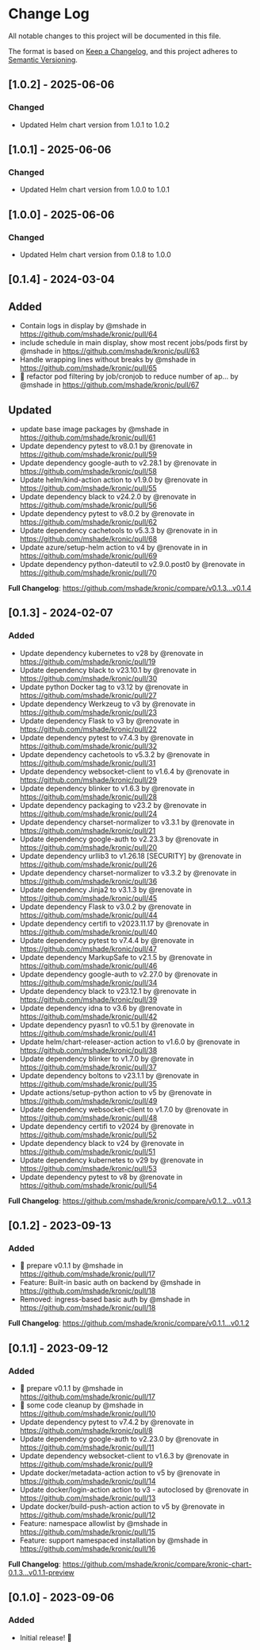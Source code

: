 # Change Log

All notable changes to this project will be documented in this file.

The format is based on [Keep a Changelog](https://keepachangelog.com/en/1.1.0/),
and this project adheres to [Semantic Versioning](https://semver.org/spec/v2.0.0.html).

## [1.0.2] - 2025-06-06

### Changed
- Updated Helm chart version from 1.0.1 to 1.0.2

## [1.0.1] - 2025-06-06

### Changed
- Updated Helm chart version from 1.0.0 to 1.0.1

## [1.0.0] - 2025-06-06

### Changed
- Updated Helm chart version from 0.1.8 to 1.0.0

## [0.1.4] - 2024-03-04

## Added

* Contain logs in display by @mshade in https://github.com/mshade/kronic/pull/64
* include schedule in main display, show most recent jobs/pods first by @mshade in https://github.com/mshade/kronic/pull/63
* Handle wrapping lines without breaks by @mshade in https://github.com/mshade/kronic/pull/65
* :rocket: refactor pod filtering by job/cronjob to reduce number of ap… by @mshade in https://github.com/mshade/kronic/pull/67


## Updated

* update base image packages by @mshade in https://github.com/mshade/kronic/pull/61
* Update dependency pytest to v8.0.1 by @renovate in https://github.com/mshade/kronic/pull/59
* Update dependency google-auth to v2.28.1 by @renovate in https://github.com/mshade/kronic/pull/58
* Update helm/kind-action action to v1.9.0 by @renovate in https://github.com/mshade/kronic/pull/55
* Update dependency black to v24.2.0 by @renovate in https://github.com/mshade/kronic/pull/56
* Update dependency pytest to v8.0.2 by @renovate in https://github.com/mshade/kronic/pull/62
* Update dependency cachetools to v5.3.3 by @renovate in in https://github.com/mshade/kronic/pull/68
* Update azure/setup-helm action to v4 by @renovate in in https://github.com/mshade/kronic/pull/69
* Update dependency python-dateutil to v2.9.0.post0 by @renovate in https://github.com/mshade/kronic/pull/70

**Full Changelog**: https://github.com/mshade/kronic/compare/v0.1.3...v0.1.4


## [0.1.3] - 2024-02-07

### Added

* Update dependency kubernetes to v28 by @renovate in https://github.com/mshade/kronic/pull/19
* Update dependency black to v23.10.1 by @renovate in https://github.com/mshade/kronic/pull/30
* Update python Docker tag to v3.12 by @renovate in https://github.com/mshade/kronic/pull/27
* Update dependency Werkzeug to v3 by @renovate in https://github.com/mshade/kronic/pull/23
* Update dependency Flask to v3 by @renovate in https://github.com/mshade/kronic/pull/22
* Update dependency pytest to v7.4.3 by @renovate in https://github.com/mshade/kronic/pull/32
* Update dependency cachetools to v5.3.2 by @renovate in https://github.com/mshade/kronic/pull/31
* Update dependency websocket-client to v1.6.4 by @renovate in https://github.com/mshade/kronic/pull/29
* Update dependency blinker to v1.6.3 by @renovate in https://github.com/mshade/kronic/pull/28
* Update dependency packaging to v23.2 by @renovate in https://github.com/mshade/kronic/pull/24
* Update dependency charset-normalizer to v3.3.1 by @renovate in https://github.com/mshade/kronic/pull/21
* Update dependency google-auth to v2.23.3 by @renovate in https://github.com/mshade/kronic/pull/20
* Update dependency urllib3 to v1.26.18 [SECURITY] by @renovate in https://github.com/mshade/kronic/pull/26
* Update dependency charset-normalizer to v3.3.2 by @renovate in https://github.com/mshade/kronic/pull/36
* Update dependency Jinja2 to v3.1.3 by @renovate in https://github.com/mshade/kronic/pull/45
* Update dependency Flask to v3.0.2 by @renovate in https://github.com/mshade/kronic/pull/44
* Update dependency certifi to v2023.11.17 by @renovate in https://github.com/mshade/kronic/pull/40
* Update dependency pytest to v7.4.4 by @renovate in https://github.com/mshade/kronic/pull/47
* Update dependency MarkupSafe to v2.1.5 by @renovate in https://github.com/mshade/kronic/pull/46
* Update dependency google-auth to v2.27.0 by @renovate in https://github.com/mshade/kronic/pull/34
* Update dependency black to v23.12.1 by @renovate in https://github.com/mshade/kronic/pull/39
* Update dependency idna to v3.6 by @renovate in https://github.com/mshade/kronic/pull/42
* Update dependency pyasn1 to v0.5.1 by @renovate in https://github.com/mshade/kronic/pull/41
* Update helm/chart-releaser-action action to v1.6.0 by @renovate in https://github.com/mshade/kronic/pull/38
* Update dependency blinker to v1.7.0 by @renovate in https://github.com/mshade/kronic/pull/37
* Update dependency boltons to v23.1.1 by @renovate in https://github.com/mshade/kronic/pull/35
* Update actions/setup-python action to v5 by @renovate in https://github.com/mshade/kronic/pull/49
* Update dependency websocket-client to v1.7.0 by @renovate in https://github.com/mshade/kronic/pull/48
* Update dependency certifi to v2024 by @renovate in https://github.com/mshade/kronic/pull/52
* Update dependency black to v24 by @renovate in https://github.com/mshade/kronic/pull/51
* Update dependency kubernetes to v29 by @renovate in https://github.com/mshade/kronic/pull/53
* Update dependency pytest to v8 by @renovate in https://github.com/mshade/kronic/pull/54

**Full Changelog**: https://github.com/mshade/kronic/compare/v0.1.2...v0.1.3


## [0.1.2] - 2023-09-13

### Added

* :rocket: prepare v0.1.1 by @mshade in https://github.com/mshade/kronic/pull/17
* Feature: Built-in basic auth on backend by @mshade in https://github.com/mshade/kronic/pull/18
* Removed: ingress-based basic auth by @mshade in https://github.com/mshade/kronic/pull/18


**Full Changelog**: https://github.com/mshade/kronic/compare/v0.1.1...v0.1.2

## [0.1.1] - 2023-09-12

### Added

* :rocket: prepare v0.1.1 by @mshade in https://github.com/mshade/kronic/pull/17
* :art: some code cleanup by @mshade in https://github.com/mshade/kronic/pull/10
* Update dependency pytest to v7.4.2 by @renovate in https://github.com/mshade/kronic/pull/8
* Update dependency google-auth to v2.23.0 by @renovate in https://github.com/mshade/kronic/pull/11
* Update dependency websocket-client to v1.6.3 by @renovate in https://github.com/mshade/kronic/pull/9
* Update docker/metadata-action action to v5 by @renovate in https://github.com/mshade/kronic/pull/14
* Update docker/login-action action to v3 - autoclosed by @renovate in https://github.com/mshade/kronic/pull/13
* Update docker/build-push-action action to v5 by @renovate in https://github.com/mshade/kronic/pull/12
* Feature: namespace allowlist by @mshade in https://github.com/mshade/kronic/pull/15
* Feature: support namespaced installation by @mshade in https://github.com/mshade/kronic/pull/16


**Full Changelog**: https://github.com/mshade/kronic/compare/kronic-chart-0.1.3...v0.1.1-preview

## [0.1.0] - 2023-09-06

### Added

- Initial release! :tada:
